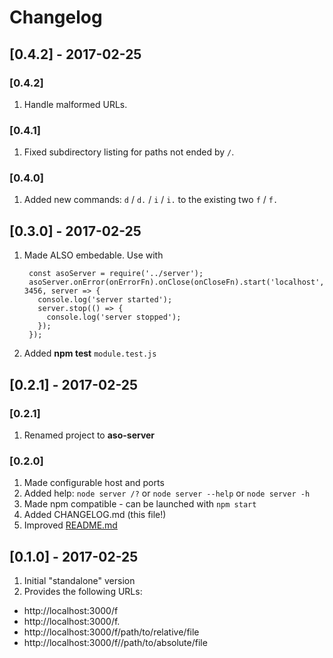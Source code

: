 # Changelog

## [0.4.2] - 2017-02-25

### [0.4.2]
1. Handle malformed URLs.

### [0.4.1]
1. Fixed subdirectory listing for paths not ended by `/`.

### [0.4.0]
1. Added new commands: `d` / `d.` / `i` / `i.` to the existing two `f` / `f.`

## [0.3.0] - 2017-02-25

1. Made ALSO embedable. Use with

        const asoServer = require('../server');
        asoServer.onError(onErrorFn).onClose(onCloseFn).start('localhost', 3456, server => {
          console.log('server started');
          server.stop(() => {
            console.log('server stopped');
          });
        });

1. Added **npm test** `module.test.js`

## [0.2.1] - 2017-02-25
### [0.2.1]
1. Renamed project to **aso-server**

### [0.2.0]
1. Made configurable host and ports
1. Added help: `node server /?` or `node server --help` or `node server -h`
1. Made npm compatible - can be launched with `npm start`
1. Added CHANGELOG.md (this file!)
1. Improved [README.md](README.md)

## [0.1.0] - 2017-02-25
1. Initial "standalone" version
1. Provides the following URLs:
 - http://localhost:3000/f
 - http://localhost:3000/f.
 - http://localhost:3000/f/path/to/relative/file
 - http://localhost:3000/f//path/to/absolute/file

